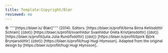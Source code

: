 ```yaml
---
title: Template:Copyright/Blær
reviewed: no
---
```

<vocabulary>
</vocabulary>
<small class="small-text-block sans-serif">
&copy; '''''[https://blaer.is/ Blær]''''' (2014).
Editors:
[https://blaer.is/profill/birna Birna Ketilsdóttir Schram] {{dot}}
[https://blaer.is/profill/svanhildur Svanhildur Gréta Kristjánsdóttir] {{dot}}
[https://blaer.is/profill/julia Júlía Runólfsdóttir] {{dot}}
[https://blaer.is/profill/bjork Björk Brynjarsdóttir] {{dot}}
[https://blaer.is/profill/hugi Hugi Hlynsson].
Adapted from the original design by [https://blaer.is/profill/hugi Hugi Hlynsson].
</small>
